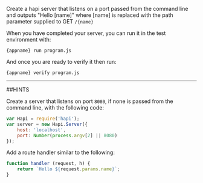 Create a hapi server that listens on a port passed from the command line and
outputs "Hello [name]" where [name] is replaced with the path parameter supplied
to GET `/{name}`


When you have completed your server, you can run it in the test environment
with:

  `{appname} run program.js`

And once you are ready to verify it then run:

  `{appname} verify program.js`

-----------------------------------------------------------------
##HINTS

Create a server that listens on port `8080`, if none is passed from the command
line, with the following code:

```js
var Hapi = require('hapi');
var server = new Hapi.Server({
    host: 'localhost',
    port: Number(process.argv[2] || 8080)
});
```

Add a route handler similar to the following:

```js
function handler (request, h) {
    return `Hello ${request.params.name}`;
}
```
